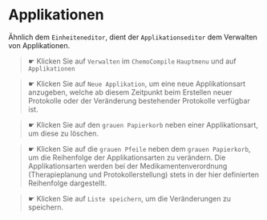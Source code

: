 # Applikationen

Ähnlich dem `Einheiteneditor`, dient der `Applikationseditor` dem Verwalten von Applikationen.

>☛ Klicken Sie auf `Verwalten` im `ChemoCompile` `Hauptmenu` und auf `Applikationen`

>☛ Klicken Sie auf `Neue Applikation`, um eine neue Applikationsart anzugeben, welche ab diesem Zeitpunkt beim Erstellen neuer Protokolle oder der Veränderung bestehender Protokolle verfügbar ist.

>☛ Klicken Sie auf den `grauen Papierkorb` neben einer Applikationsart, um diese zu löschen.

>☛ Klicken Sie auf die `grauen Pfeile` neben dem `grauen Papierkorb`, um die Reihenfolge der Applikationsarten zu verändern. Die Applikationsarten werden bei der Medikamentenverordnung (Therapieplanung und Protokollerstellung) stets in der hier definierten Reihenfolge dargestellt.

>☛ Klicken Sie auf `Liste speichern`, um die Veränderungen zu speichern.
